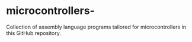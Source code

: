# microcontrollers-
 Collection of assembly language programs tailored for microcontrollers in this GitHub repository. 

